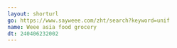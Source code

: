 ```yaml
---
layout: shorturl
go: https://www.sayweee.com/zht/search?keyword=unif
name: Weee asia food grocery
dt: 240406232002
---
```

